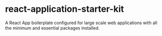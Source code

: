 # react-application-starter-kit
A React App boilerplate configured for large scale web applications with all the minimum and essential packages installed.
